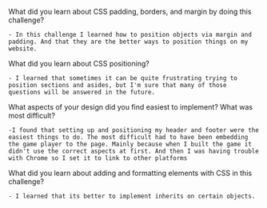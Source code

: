 What did you learn about CSS padding, borders, and margin by doing this challenge?

	- In this challenge I learned how to position objects via margin and padding. And that they are the better ways to position things on my website.

What did you learn about CSS positioning?

	- I learned that sometimes it can be quite frustrating trying to position sections and asides, but I'm sure that many of those questions will be answered in the future.

What aspects of your design did you find easiest to implement? What was most difficult?

	-I found that setting up and positioning my header and footer were the easiest things to do. The most difficult had to have been embedding the game player to the page. Mainly because when I built the game it didn't use the correct aspects at first. And then I was having trouble with Chrome so I set it to link to other platforms

What did you learn about adding and formatting elements with CSS in this challenge?
	
	- I learned that its better to implement inherits on certain objects.